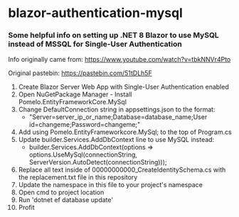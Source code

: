 # blazor-authentication-mysql
### Some helpful info on setting up .NET 8 Blazor to use MySQL instead of MSSQL for Single-User Authentication

Info originally came from: https://www.youtube.com/watch?v=tbkNNVr4Pto

Original pastebin: https://pastebin.com/51tDLh5F

1. Create Blazor Server Web App with Single-User Authentication enabled
2. Open NuGetPackage Manager - Install Pomelo.EntityFrameworkCore.MySql
3. Change DefaultConnection string in appsettings.json to the format:
    - "Server=server_ip_or_name;Database=database_name;User id=changeme;Password=changeme;"
5. Add using Pomelo.EntityFrameworkcore.MySql; to the top of Program.cs
6. Update builder.Services.AddDbContext line to use MySQL instead:
    - builder.Services.AddDbContext<ApplicationDbContext>(options =>
    options.UseMySql(connectionString, ServerVersion.AutoDetect(connectionString)));
7. Replace all text inside of 00000000000_CreateIdentitySchema.cs with the replacement.txt file in this repository
8. Update the namespace in this file to your project's namespace
9. Open cmd to project location
10. Run 'dotnet ef database update'
11. Profit
